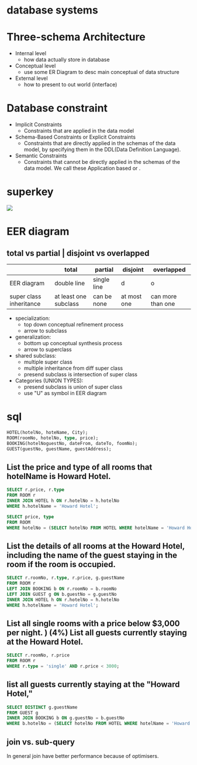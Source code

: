 # database systems

# Three-schema Architecture
* Internal level
  * how data actually store in database
* Conceptual level
  * use some ER Diagram to desc main conceptual of data structure
* External level
  * how to present to out world (interface)

# Database constraint
* Implicit Constraints
  * Constraints that are applied in the data model
* Schema-Based Constraints or Explicit Constraints 
  * Constraints that are directly applied in the schemas of the data model, by specifying them in the DDL(Data Definition Language).
* Semantic Constraints
  * Constraints that cannot be directly applied in the schemas of the data model. We call these Application based or .

# superkey
![](https://media.geeksforgeeks.org/wp-content/uploads/20230314093236/keys-in-dbms.jpg)

# EER diagram


## total vs partial | disjoint vs overlapped
|                         | total                 | partial     | disjoint    | overlapped        |
| ----------------------- | --------------------- | ----------- | ----------- | ----------------- |
| EER diagram             | double line           | single line | d           | o                 |
| super class inheritance | at least one subclass | can be none | at most one | can more than one |

* specialization: 
  * top down conceptual refinement process
  * arrow to subclass
* generalization: 
  * bottom up conceptual synthesis process
  * arrow to superclass
* shared subclass:
  * multiple super class
  * multiple inheritance from diff super class 
  * presend subclass is intersection of super class 
* Categories (UNION TYPES):
  * presend subclass is union of super class 
  * use "U" as symbol in EER diagram
# sql
```sql
HOTEL(hotelNo, hoteName, City);
ROOM(roomNo, hotelNo, type, price);
BOOKING(hotelNoguestNo, dateFrom, dateTo, foomNo);
GUEST(guestNo, guestName, guestAddress);
```
## List the price and type of all rooms that hotelName is Howard Hotel. 
```sql
SELECT r.price, r.type
FROM ROOM r
INNER JOIN HOTEL h ON r.hotelNo = h.hotelNo
WHERE h.hotelName = 'Howard Hotel';
```
```sql
SELECT price, type
FROM ROOM
WHERE hotelNo = (SELECT hotelNo FROM HOTEL WHERE hotelName = 'Howard Hotel');
```

## List the details of all rooms at the Howard Hotel, including the name of the guest staying in the room if the room is occupied. 
```sql
SELECT r.roomNo, r.type, r.price, g.guestName
FROM ROOM r
LEFT JOIN BOOKING b ON r.roomNo = b.roomNo
LEFT JOIN GUEST g ON b.guestNo = g.guestNo
INNER JOIN HOTEL h ON r.hotelNo = h.hotelNo
WHERE h.hotelName = 'Howard Hotel';
```
## List all single rooms with a price below $3,000 per night. ) (4%) List all guests currently staying at the Howard Hotel.
```sql
SELECT r.roomNo, r.price
FROM ROOM r
WHERE r.type = 'single' AND r.price < 3000;

```
## list all guests currently staying at the "Howard Hotel," 
```sql
SELECT DISTINCT g.guestName
FROM GUEST g
INNER JOIN BOOKING b ON g.guestNo = b.guestNo
WHERE b.hotelNo = (SELECT hotelNo FROM HOTEL WHERE hotelName = 'Howard Hotel');
```
## join vs. sub-query
In general join have better performance because of optimisers.
